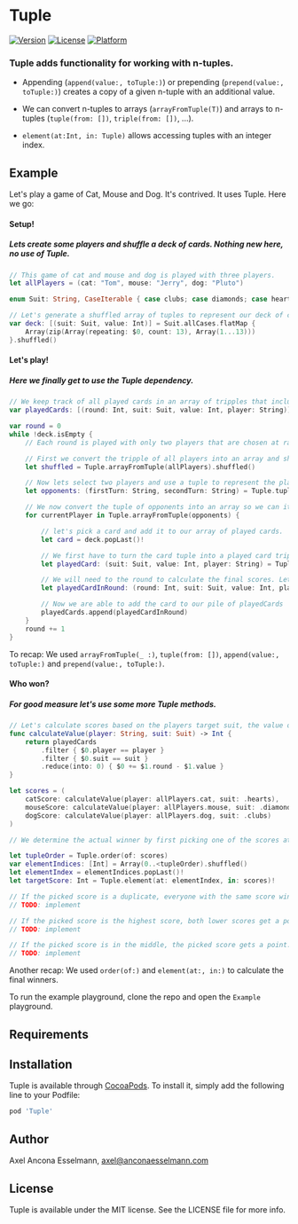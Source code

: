 # Tuple

[![Version](https://img.shields.io/cocoapods/v/Tuple.svg?style=flat)](https://cocoapods.org/pods/Tuple)
[![License](https://img.shields.io/cocoapods/l/Tuple.svg?style=flat)](https://cocoapods.org/pods/Tuple)
[![Platform](https://img.shields.io/cocoapods/p/Tuple.svg?style=flat)](https://cocoapods.org/pods/Tuple)

### Tuple adds functionality for working with n-tuples. 

- Appending (`append(value:, toTuple:)`) or prepending (`prepend(value:, toTuple:)`) creates a copy of a given n-tuple with an additional value. 

- We can convert n-tuples to arrays (`arrayFromTuple(T)`) and arrays to n-tuples (`tuple(from: [])`, `triple(from: [])`, ...). 

- `element(at:Int, in: Tuple)` allows accessing tuples with an integer index.

## Example

Let's play a game of Cat, Mouse and Dog. It's contrived. It uses Tuple. Here we go:

#### Setup!
##### Lets create some players and shuffle a deck of cards. Nothing new here, no use of Tuple.
```swift
// This game of cat and mouse and dog is played with three players.
let allPlayers = (cat: "Tom", mouse: "Jerry", dog: "Pluto")

enum Suit: String, CaseIterable { case clubs; case diamonds; case hearts; case spades }

// Let's generate a shuffled array of tuples to represent our deck of cards:
var deck: [(suit: Suit, value: Int)] = Suit.allCases.flatMap {
    Array(zip(Array(repeating: $0, count: 13), Array(1...13)))
}.shuffled()
```

#### Let's play! 
##### Here we finally get to use the Tuple dependency.
```swift
// We keep track of all played cards in an array of tripples that includes the player wo drew the card:
var playedCards: [(round: Int, suit: Suit, value: Int, player: String)] = []

var round = 0
while !deck.isEmpty {
    // Each round is played with only two players that are chosen at random

    // First we convert the tripple of all players into an array and shuffle it:
    let shuffled = Tuple.arrayFromTuple(allPlayers).shuffled()

    // Now lets select two players and use a tuple to represent the players of this round:
    let opponents: (firstTurn: String, secondTurn: String) = Tuple.tuple(from: Array(shuffled[0...1]))!

    // We now convert the tuple of opponents into an array so we can itterate over it.
    for currentPlayer in Tuple.arrayFromTuple(opponents) {

        // let's pick a card and add it to our array of played cards.
        let card = deck.popLast()!

        // We first have to turn the card tuple into a played card triple:
        let playedCard: (suit: Suit, value: Int, player: String) = Tuple.append(value: currentPlayer, toTuple: card)

        // We will need to the round to calculate the final scores. Let's prepend it to the playedCard tuple. Because we can ;-)
        let playedCardInRound: (round: Int, suit: Suit, value: Int, player: String) = Tuple.prepend(value: round, toTuple: playedCard)

        // Now we are able to add the card to our pile of playedCards
        playedCards.append(playedCardInRound)
    }
    round += 1
}
```

To recap: We used `arrayFromTuple(_ :)`, `tuple(from: [])`, `append(value:, toTuple:)` and `prepend(value:, toTuple:)`.

#### Who won? 
##### For good measure let's use some more Tuple methods.
```swift
// Let's calculate scores based on the players target suit, the value of their card and the round number
func calculateValue(player: String, suit: Suit) -> Int {
    return playedCards
        .filter { $0.player == player }
        .filter { $0.suit == suit }
        .reduce(into: 0) { $0 += $1.round - $1.value }
}

let scores = (
    catScore: calculateValue(player: allPlayers.cat, suit: .hearts),
    mouseScore: calculateValue(player: allPlayers.mouse, suit: .diamonds),
    dogScore: calculateValue(player: allPlayers.dog, suit: .clubs)
)

// We determine the actual winner by first picking one of the scores at random.

let tupleOrder = Tuple.order(of: scores)
var elementIndices: [Int] = Array(0..<tupleOrder).shuffled()
let elementIndex = elementIndices.popLast()!
let targetScore: Int = Tuple.element(at: elementIndex, in: scores)!

// If the picked score is a duplicate, everyone with the same score wins
// TODO: implement

// If the picked score is the highest score, both lower scores get a point, and if the picked score is the lowest score, both higher scores get a point
// TODO: implement

// If the picked score is in the middle, the picked score gets a point.
// TODO: implement
```

Another recap: We used `order(of:)` and `element(at:, in:)` to calculate the final winners.


To run the example playground, clone the repo and open the `Example` playground.

## Requirements

## Installation

Tuple is available through [CocoaPods](https://cocoapods.org). To install
it, simply add the following line to your Podfile:

```ruby
pod 'Tuple'
```

## Author

Axel Ancona Esselmann, axel@anconaesselmann.com

## License

Tuple is available under the MIT license. See the LICENSE file for more info.
